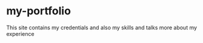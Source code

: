 # my-portfolio
This site contains my credentials and also my skills and talks more about my  experience

